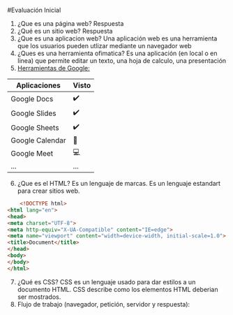#Evaluación Inicial

1. ¿Que es una página web? 
    Respuesta
2. ¿Qué es un sitio web?
    Respuesta
3.  ¿Que es una aplicacion web?
    Una aplicación web es una herramienta que los usuarios pueden utlizar mediante  un navegador web
4. ¿Ques es una herramienta ofimatica?
    Es una aplicación (en local o en linea) que permite editar un texto, una hoja de calculo, una presentación
5. [Herramientas de Google:]( https://www.google.com/intl/es-419/chrome/browser-tools/)

| Aplicaciones | Visto |
|--------------| ---------------|
| Google Docs | ✔️ |
| Google Slides | ✔️ |
| Google Sheets | ✔️ |
|Google Calendar | 📆 |
|Google Meet | 💻 |
| ... | ... |

6. ¿Que es el HTML?
Es un lenguaje de marcas. Es un lenguaje estandart para crear sitios web.
```html
    <!DOCTYPE html>
<html lang="en">
<head>
<meta charset="UTF-8">
<meta http-equiv="X-UA-Compatible" content="IE=edge">
<meta name="viewport" content="width=device-width, initial-scale=1.0">
<title>Document</title>
</head>
<body>
</body>
</html>
```
7. ¿Qué es CSS?
   CSS es un lenguaje usado para dar estilos a un documento HTML. CSS describe como los elementos HTML deberian ser mostrados.
8. Flujo de trabajo (navegador, petición, servidor y respuesta):
